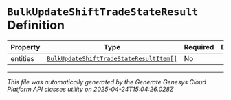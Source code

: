 # `BulkUpdateShiftTradeStateResult` Definition

| Property | Type | Required | Description |
|----------|------|----------|-------------|
| entities | [`BulkUpdateShiftTradeStateResultItem[]`](bulkupdateshifttradestateresultitem-definition.md) | No |  |

---

*This file was automatically generated by the Generate Genesys Cloud Platform API classes utility on 2025-04-24T15:04:26.028Z*